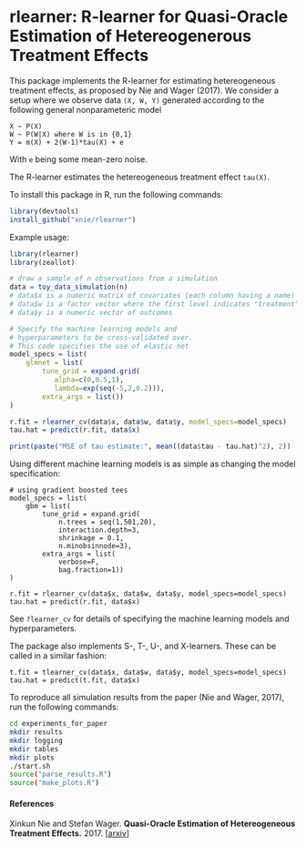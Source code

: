 # rlearner: R-learner for Quasi-Oracle Estimation of Hetereogenerous Treatment Effects

This package implements the R-learner for estimating
hetereogeneous treatment effects, as proposed by Nie and Wager (2017). We consider a
setup where we observe data `(X, W, Y)` generated according
to the following general nonparameteric model

```
X ~ P(X)
W ~ P(W|X) where W is in {0,1}
Y = m(X) + 2(W-1)*tau(X) + e
```

With `e` being some mean-zero noise.

The R-learner estimates the hetereogeneous treatment effect `tau(X)`.

To install this package in R, run the following commands:

```R
library(devtools) 
install_github("xnie/rlearner")
```
Example usage:

```R
library(rlearner)
library(zeallot)

# draw a sample of n observations from a simulation
data = toy_data_simulation(n) 
# data$x is a numeric matrix of covariates (each column having a name)
# data$w is a factor vector where the first level indicates "treatment" and the second "control"
# data$y is a numeric vector of outcomes

# Specify the machine learning models and 
# hyperparameters to be cross-validated over.
# This code specifies the use of elastic net
model_specs = list(
	glmnet = list(
	    tune_grid = expand.grid(
	       alpha=c(0,0.5,1),
	       lambda=exp(seq(-5,2,0.2))),
	    extra_args = list())
)

r.fit = rlearner_cv(data$x, data$w, data$y, model_specs=model_specs)
tau.hat = predict(r.fit, data$x)

print(paste("MSE of tau estimate:", mean((data$tau - tau.hat)^2), 2))
```

Using different machine learning models is as simple as changing the model specification:

```
# using gradient boosted tees
model_specs = list(
	gbm = list(
	    tune_grid = expand.grid(
	        n.trees = seq(1,501,20), 
	        interaction.depth=3, 
	        shrinkage = 0.1, 
	        n.minobsinnode=3),
	    extra_args = list(
	        verbose=F, 
	        bag.fraction=1))
)

r.fit = rlearner_cv(data$x, data$w, data$y, model_specs=model_specs)
tau.hat = predict(r.fit, data$x)
```

See `?learner_cv` for details of specifying the machine learning models and hyperparameters.

The package also implements S-, T-, U-, and X-learners. These can be called in a similar fashion:

```
t.fit = tlearner_cv(data$x, data$w, data$y, model_specs=model_specs)
tau.hat = predict(t.fit, data$x)
```

To reproduce all simulation results from the paper (Nie and Wager, 2017), run the following commands:

```bash
cd experiments_for_paper
mkdir results
mkdir logging
mkdir tables
mkdir plots
./start.sh
source("parse_results.R")
source("make_plots.R")

```

#### References
Xinkun Nie and Stefan Wager.
<b>Quasi-Oracle Estimation of Hetereogeneous Treatment Effects.</b>
2017.
[<a href="https://arxiv.org/abs/1712.04912.pdf">arxiv</a>]
